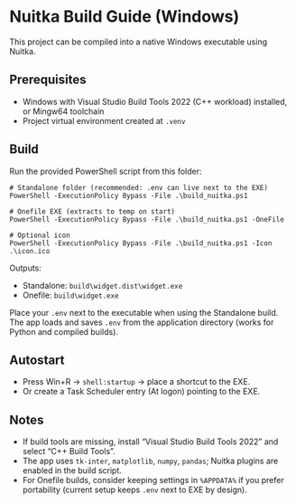 # Nuitka Build Guide (Windows)

This project can be compiled into a native Windows executable using Nuitka.

## Prerequisites
- Windows with Visual Studio Build Tools 2022 (C++ workload) installed, or Mingw64 toolchain
- Project virtual environment created at `.venv`

## Build
Run the provided PowerShell script from this folder:

```
# Standalone folder (recommended: .env can live next to the EXE)
PowerShell -ExecutionPolicy Bypass -File .\build_nuitka.ps1

# Onefile EXE (extracts to temp on start)
PowerShell -ExecutionPolicy Bypass -File .\build_nuitka.ps1 -OneFile

# Optional icon
PowerShell -ExecutionPolicy Bypass -File .\build_nuitka.ps1 -Icon .\icon.ico
```

Outputs:
- Standalone: `build\widget.dist\widget.exe`
- Onefile: `build\widget.exe`

Place your `.env` next to the executable when using the Standalone build. The app loads and saves `.env` from the application directory (works for Python and compiled builds).

## Autostart
- Press Win+R → `shell:startup` → place a shortcut to the EXE.
- Or create a Task Scheduler entry (At logon) pointing to the EXE.

## Notes
- If build tools are missing, install “Visual Studio Build Tools 2022” and select “C++ Build Tools”.
- The app uses `tk-inter`, `matplotlib`, `numpy`, `pandas`; Nuitka plugins are enabled in the build script.
- For Onefile builds, consider keeping settings in `%APPDATA%` if you prefer portability (current setup keeps `.env` next to EXE by design).
